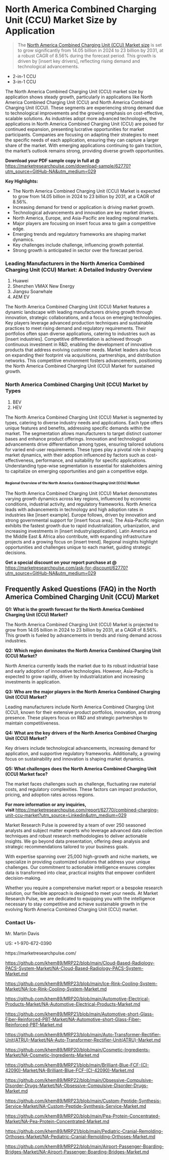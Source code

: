 <h1>North America Combined Charging Unit (CCU) Market&nbsp;Size by Application</h1><blockquote><p>The <a href="https://marketresearchpulse.com/download-sample/62770?utm_source=GitHub-NA&amp;utm_medium=029">North America Combined Charging Unit (CCU) Market size</a> is set to grow significantly from 14.05 billion in 2024 to 23 billion by 2031, at a robust CAGR of 8.56% during the forecast period. This growth is driven by [insert key drivers], reflecting rising demand and technological advancements.</p></blockquote><ul><li>2-in-1 CCU<li> 3-in-1 CCU</li></ul><p>The North America Combined Charging Unit (CCU) market size by application shows steady growth, particularly in applications like North America Combined Charging Unit (CCU) and North America Combined Charging Unit (CCU). These segments are experiencing strong demand due to technological improvements and the growing emphasis on cost-effective, scalable solutions. As industries adopt more advanced technologies, the applications in North America Combined Charging Unit (CCU) are poised for continued expansion, presenting lucrative opportunities for market participants. Companies are focusing on adapting their strategies to meet the specific needs of each application, ensuring they can capture a larger share of the market. With emerging applications continuing to gain traction, the market’s outlook remains strong, providing diverse growth opportunities.</p><p><strong>Download your PDF sample copy in full at @ </strong><a href="https://marketresearchpulse.com/download-sample/62770?utm_source=GitHub-NA&amp;utm_medium=029">https://marketresearchpulse.com/download-sample/62770?utm_source=GitHub-NA&amp;utm_medium=029</a></p><p><strong>Key Highlights: </strong></p><ul><li>The North America Combined Charging Unit (CCU) Market is expected to grow from 14.05 billion in 2024 to 23 billion by 2031, at a CAGR of 8.56%.</li><li>Increasing demand for trend or application is driving market growth.</li><li>Technological advancements and innovation are key market drivers.</li><li>North America, Europe, and Asia-Pacific are leading regional markets.</li><li>Major players are focusing on insert focus area to gain a competitive edge.</li><li>Emerging trends and regulatory frameworks are shaping market dynamics.</li><li>Key challenges include challenge, influencing growth potential.</li><li>Strong growth is anticipated in sector over the forecast period.</li></ul><h3>Leading Manufacturers in the North America Combined Charging Unit (CCU) Market: A Detailed Industry Overview</h3><ol><li>Huawei</li><li>Shenzhen VMAX New Energy</li><li>Jiangsu Soarwhale</li><li>AEM EV</li></ol><div class="flex max-w-full flex-col flex-grow"><div class="min-h-8 text-message flex w-full flex-col items-end gap-2 whitespace-normal break-words [.text-message+&amp;]:mt-5" dir="auto" data-message-author-role="assistant" data-message-id="fd8432e4-4910-450d-b182-61b7bfb0a01f" data-message-model-slug="gpt-4o"><div class="flex w-full flex-col gap-1 empty:hidden first:pt-[3px]"><div class="markdown prose w-full break-words dark:prose-invert light"><p>The North America Combined Charging Unit (CCU) Market features a dynamic landscape with leading manufacturers driving growth through innovation, strategic collaborations, and a focus on emerging technologies. Key players leverage advanced production techniques and sustainable practices to meet rising demand and regulatory requirements. Their portfolios often span diverse applications, catering to industries such as [insert industries]. Competitive differentiation is achieved through continuous investment in R&amp;D, enabling the development of innovative products that address evolving customer needs. Market leaders also focus on expanding their footprint via acquisitions, partnerships, and distribution networks. This competitive environment fosters advancements, positioning the North America Combined Charging Unit (CCU) Market for sustained growth.</p></div></div></div></div><h3>North America Combined Charging Unit (CCU) Market by Types</h3><ol><li>BEV<li> HEV</li></ol><div class="flex max-w-full flex-col flex-grow"><div class="min-h-8 text-message flex w-full flex-col items-end gap-2 whitespace-normal break-words [.text-message+&amp;]:mt-5" dir="auto" data-message-author-role="assistant" data-message-id="084470be-0bb7-4664-bddf-5156b4f41249" data-message-model-slug="gpt-4o-mini"><div class="flex w-full flex-col gap-1 empty:hidden first:pt-[3px]"><div class="markdown prose w-full break-words dark:prose-invert light"><p>The North America Combined Charging Unit (CCU) Market is segmented by types, catering to diverse industry needs and applications. Each type offers unique features and benefits, addressing specific demands within the market. The segmentation allows manufacturers to target distinct customer bases and enhance product offerings. Innovation and technological advancements drive differentiation among types, ensuring tailored solutions for varied end-user requirements. These types play a pivotal role in shaping market dynamics, with their adoption influenced by factors such as cost-effectiveness, performance, and suitability for specific applications. Understanding type-wise segmentation is essential for stakeholders aiming to capitalize on emerging opportunities and gain a competitive edge.</p></div></div></div></div><h3><span style="font-size: 11px;">Regional Overview of the North America Combined Charging Unit (CCU) Market</span></h3><div class="flex max-w-full flex-col flex-grow"><div class="min-h-8 text-message flex w-full flex-col items-end gap-2 whitespace-normal break-words [.text-message+&amp;]:mt-5" dir="auto" data-message-author-role="assistant" data-message-id="e9038762-ce64-4e30-91c9-9bd413514231" data-message-model-slug="gpt-4o-mini"><div class="flex w-full flex-col gap-1 empty:hidden first:pt-[3px]"><div class="markdown prose w-full break-words dark:prose-invert light"><p>The North America Combined Charging Unit (CCU) Market demonstrates varying growth dynamics across key regions, influenced by economic conditions, industrial activity, and regulatory frameworks. North America leads with advancements in technology and high adoption rates in industries like [insert example]. Europe follows, driven by innovation and strong governmental support for [insert focus area]. The Asia-Pacific region exhibits the fastest growth due to rapid industrialization, urbanization, and increasing investments in [insert industry/application]. Latin America and the Middle East &amp; Africa also contribute, with expanding infrastructure projects and a growing focus on [insert trend]. Regional insights highlight opportunities and challenges unique to each market, guiding strategic decisions.</p></div></div></div></div><p><strong>Get a special discount on your report purchase at @ </strong><a href="https://marketresearchpulse.com/ask-for-discount/62770?utm_source=GitHub-NA&amp;utm_medium=029">https://marketresearchpulse.com/ask-for-discount/62770?utm_source=GitHub-NA&amp;utm_medium=029</a></p><h2>Frequently Asked Questions (FAQ) in the North America Combined Charging Unit (CCU) Market</h2><p><strong>Q1: What is the growth forecast for the North America Combined Charging Unit (CCU) Market?</strong></p><p>The North America Combined Charging Unit (CCU) Market is projected to grow from 14.05 billion in 2024 to 23 billion by 2031, at a CAGR of 8.56%. This growth is fueled by advancements in trends and rising demand across industries.</p><p><strong>Q2: Which region dominates the North America Combined Charging Unit (CCU) Market?</strong></p><p>North America currently leads the market due to its robust industrial base and early adoption of innovative technologies. However, Asia-Pacific is expected to grow rapidly, driven by industrialization and increasing investments in application.</p><p><strong>Q3: Who are the major players in the North America Combined Charging Unit (CCU) Market?</strong></p><p>Leading manufacturers include North America Combined Charging Unit (CCU), known for their extensive product portfolios, innovation, and strong presence. These players focus on R&amp;D and strategic partnerships to maintain competitiveness.</p><p><strong>Q4: What are the key drivers of the North America Combined Charging Unit (CCU) Market?</strong></p><p>Key drivers include technological advancements, increasing demand for application, and supportive regulatory frameworks. Additionally, a growing focus on sustainability and innovation is shaping market dynamics.</p><p><strong>Q5: What challenges does the North America Combined Charging Unit (CCU) Market face?</strong></p><p>The market faces challenges such as challenge, fluctuating raw material costs, and regulatory complexities. These factors can impact production, pricing, and adoption rates across regions.</p><p><strong>For more information or any inquiries, visit&nbsp;</strong><a href="https://marketresearchpulse.com/report/62770/combined-charging-unit-ccu-market?utm_source=Linkedin&utm_medium=029">https://marketresearchpulse.com/report/62770/combined-charging-unit-ccu-market?utm_source=Linkedin&utm_medium=029</a></p><p>Market Research Pulse is powered by a team of over 250 seasoned analysts and subject matter experts who leverage advanced data collection techniques and robust research methodologies to deliver actionable insights. We go beyond data presentation, offering deep analysis and strategic recommendations tailored to your business goals.</p><p>With expertise spanning over 25,000 high-growth and niche markets, we specialize in providing customized solutions that address your unique challenges. Our commitment to actionable intelligence ensures complex data is transformed into clear, practical insights that empower confident decision-making.</p><p>Whether you require a comprehensive market report or a bespoke research solution, our flexible approach is designed to meet your needs. At Market Research Pulse, we are dedicated to equipping you with the intelligence necessary to stay competitive and achieve sustainable growth in the evolving North America Combined Charging Unit (CCU) market.</p><h3><strong>Contact Us-</strong></h3><p>Mr. Martin Davis</p><p>US: +1-970-672-0390</p><p>https://marketresearchpulse.com/</p><p><a href="https://github.com/khem89/MRP22/blob/main/Cloud-Based-Radiology-PACS-System-Market/NA-Cloud-Based-Radiology-PACS-System-Market.md">https://github.com/khem89/MRP22/blob/main/Cloud-Based-Radiology-PACS-System-Market/NA-Cloud-Based-Radiology-PACS-System-Market.md</a></p><p><a href="https://github.com/khem89/MRP23/blob/main/Ice-Rink-Cooling-System-Market/NA-Ice-Rink-Cooling-System-Market.md">https://github.com/khem89/MRP23/blob/main/Ice-Rink-Cooling-System-Market/NA-Ice-Rink-Cooling-System-Market.md</a></p><p><a href="https://github.com/khem89/MRP20/blob/main/Automotive-Electrical-Products-Market/NA-Automotive-Electrical-Products-Market.md">https://github.com/khem89/MRP20/blob/main/Automotive-Electrical-Products-Market/NA-Automotive-Electrical-Products-Market.md</a></p><p><a href="https://github.com/khem89/MRP21/blob/main/Automotive-short-Glass-Fiber-Reinforced-PBT-Market/NA-Automotive-short-Glass-Fiber-Reinforced-PBT-Market.md">https://github.com/khem89/MRP21/blob/main/Automotive-short-Glass-Fiber-Reinforced-PBT-Market/NA-Automotive-short-Glass-Fiber-Reinforced-PBT-Market.md</a></p><p><a href="https://github.com/khem89/MRP23/blob/main/Auto-Transformer-Rectifier-Unit(ATRU)-Market/NA-Auto-Transformer-Rectifier-Unit(ATRU)-Market.md">https://github.com/khem89/MRP23/blob/main/Auto-Transformer-Rectifier-Unit(ATRU)-Market/NA-Auto-Transformer-Rectifier-Unit(ATRU)-Market.md</a></p><p><a href="https://github.com/khem89/MRP20/blob/main/Cosmetic-Ingredients-Market/NA-Cosmetic-Ingredients-Market.md">https://github.com/khem89/MRP20/blob/main/Cosmetic-Ingredients-Market/NA-Cosmetic-Ingredients-Market.md</a></p><p><a href="https://github.com/khem89/MRP21/blob/main/Brilliant-Blue-FCF-(CI-42090)-Market/NA-Brilliant-Blue-FCF-(CI-42090)-Market.md">https://github.com/khem89/MRP21/blob/main/Brilliant-Blue-FCF-(CI-42090)-Market/NA-Brilliant-Blue-FCF-(CI-42090)-Market.md</a></p><p><a href="https://github.com/khem89/MRP22/blob/main/Obsessive-Compulsive-Disorder-Drugs-Market/NA-Obsessive-Compulsive-Disorder-Drugs-Market.md">https://github.com/khem89/MRP22/blob/main/Obsessive-Compulsive-Disorder-Drugs-Market/NA-Obsessive-Compulsive-Disorder-Drugs-Market.md</a></p><p><a href="https://github.com/khem89/MRP23/blob/main/Custom-Peptide-Synthesis-Service-Market/NA-Custom-Peptide-Synthesis-Service-Market.md">https://github.com/khem89/MRP23/blob/main/Custom-Peptide-Synthesis-Service-Market/NA-Custom-Peptide-Synthesis-Service-Market.md</a></p><p><a href="https://github.com/khem89/MRP20/blob/main/Pea-Protein-Concentrated-Market/NA-Pea-Protein-Concentrated-Market.md">https://github.com/khem89/MRP20/blob/main/Pea-Protein-Concentrated-Market/NA-Pea-Protein-Concentrated-Market.md</a></p><p><a href="https://github.com/khem89/MRP21/blob/main/Pediatric-Cranial-Remolding-Orthoses-Market/NA-Pediatric-Cranial-Remolding-Orthoses-Market.md">https://github.com/khem89/MRP21/blob/main/Pediatric-Cranial-Remolding-Orthoses-Market/NA-Pediatric-Cranial-Remolding-Orthoses-Market.md</a></p><p><a href="https://github.com/khem89/MRP22/blob/main/Airport-Passenger-Boarding-Bridges-Market/NA-Airport-Passenger-Boarding-Bridges-Market.md">https://github.com/khem89/MRP22/blob/main/Airport-Passenger-Boarding-Bridges-Market/NA-Airport-Passenger-Boarding-Bridges-Market.md</a></p>
